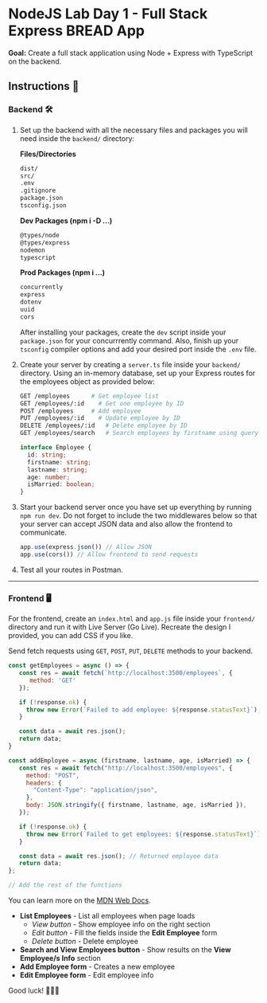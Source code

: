 # NodeJS Lab Day 1 - Full Stack Express BREAD App

**Goal:** Create a full stack application using Node + Express with TypeScript on the backend.

## Instructions 📖

### Backend 🛠️

1. Set up the backend with all the necessary files and packages you will need inside the `backend/` directory:

    **Files/Directories**

    ```bash
    dist/
    src/
    .env
    .gitignore
    package.json
    tsconfig.json
    ```

    **Dev Packages (npm i -D ...)**

    ```bash
    @types/node
    @types/express
    nodemon
    typescript
    ```

    **Prod Packages (npm i ...)**

    ```bash
    concurrently
    express
    dotenv
    uuid
    cors
    ```

    After installing your packages, create the `dev` script inside your `package.json` for your concurrrently command. Also, finish up your `tsconfig` compiler options and add your desired port inside the `.env` file.

2. Create your server by creating a `server.ts` file inside your `backend/` directory. Using an in-memory database, set up your Express routes for the employees object as provided below:

    ```bash
    GET /employees      # Get employee list
    GET /employees/:id    # Get one employee by ID
    POST /employees     # Add employee
    PUT /employees/:id    # Update employee by ID
    DELETE /employees/:id   # Delete employee by ID
    GET /employees/search   # Search employees by firstname using query parameter (http://localhost:3500/employees/search?firstname=john)
    ```

    ```ts
    interface Employee {
      id: string;
      firstname: string;
      lastname: string;
      age: number;
      isMarried: boolean;
    }
    ```

3. Start your backend server once you have set up everything by running `npm run dev`. Do not forget to include the two middlewares below so that your server can accept JSON data and also allow the frontend to communicate.

    ```ts
    app.use(express.json()) // Allow JSON
    app.use(cors()) // Allow frontend to send requests
    ```

4. Test all your routes in Postman.

---

### Frontend 🖥️

For the frontend, create an `index.html` and `app.js` file inside your `frontend/` directory and run it with Live Server (Go Live). Recreate the design I provided, you can add CSS if you like.

Send fetch requests using `GET`, `POST`, `PUT`, `DELETE` methods to your backend.

```js
const getEmployees = async () => {
   const res = await fetch(`http://localhost:3500/employees`, {
      method: 'GET'
   });

   if (!response.ok) {
     throw new Error(`Failed to add employee: ${response.statusText}`);
   }

   const data = await res.json();
   return data;
}

const addEmployee = async (firstname, lastname, age, isMarried) => {
   const res = await fetch("http://localhost:3500/employees", {
     method: "POST",
     headers: {
       "Content-Type": "application/json",
     },
     body: JSON.stringify({ firstname, lastname, age, isMarried }),
   });

   if (!response.ok) {
     throw new Error(`Failed to get employees: ${response.statusText}`);
   }

   const data = await res.json(); // Returned employee data
   return data;
};

// Add the rest of the functions
```

You can learn more on the [MDN Web Docs](https://developer.mozilla.org/en-US/docs/Web/API/Fetch_API/Using_Fetch#setting_a_body).

- **List Employees** - List all employees when page loads
    - *View button* - Show employee info on the right section
    - *Edit button* - Fill the fields inside the **Edit Employee** form
    - *Delete button* - Delete employee
- **Search and View Employees button** - Show results on the **View Employee/s Info** section
- **Add Employee form** - Creates a new employee
- **Edit Employee form** - Edit employee info

Good luck! 🎉🎉🎉
